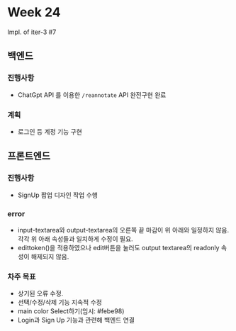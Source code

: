 # Week 24
Impl. of iter-3 #7

## 백엔드
### 진행사항
- ChatGpt API 를 이용한 `/reannotate` API 완전구현 완료

### 계획
- 로그인 등 계정 기능 구현

## 프론트엔드
### 진행사항
-  SignUp 팝업 디자인 작업 수행

### error
- input-textarea와 output-textarea의 오른쪽 끝 마감이 위 아래와 일정하지 않음. 각각 위 아래 속성들과 일치하게 수정이 필요.
- edittoken()을 적용하였으나 edit버튼을 눌러도 output textarea의 readonly 속성이 해제되지 않음.

### 차주 목표
- 상기된 오류 수정.
- 선택/수정/삭제 기능 지속적 수정
- main color Select하기(임시: #febe98)
- Login과 Sign Up 기능과 관련해 백엔드 연결
